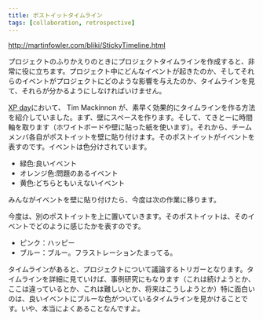 ```yaml
---
title: ポストイットタイムライン
tags: [collaboration, retrospective]
---
```


http://martinfowler.com/bliki/StickyTimeline.html

プロジェクトのふりかえりのときにプロジェクトタイムラインを作成すると、非常に役に立ちます。プロジェクト中にどんなイベントが起きたのか、そしてそれらのイベントがプロジェクトにどのような影響を与えたのか、タイムラインを見て、それらが分かるようにしなければいけません。

[XP day](http://www.xpday.org/)において、 Tim Mackinnon が、素早く効果的にタイムラインを作る方法を紹介していました。まず、壁にスペースを作ります。そして、てきとーに時間軸を取ります（ホワイトボードや壁に貼った紙を使います）。それから、チームメンバ各自がポストイットを壁に貼り付けます。そのポストイットがイベントを表すのです。イベントは色分けされています。

* 緑色:良いイベント
* オレンジ色:問題のあるイベント
* 黄色:どちらともいえないイベント

みんながイベントを壁に貼り付けたら、今度は次の作業に移ります。

今度は、別のポストイットを上に置いていきます。そのポストイットは、そのイベントでどのように感じたかを表すのです。

* ピンク：ハッピー
* ブルー：ブルー。フラストレーションたまってる。

タイムラインがあると、プロジェクトについて議論するトリガーとなります。タイムラインを詳細に見ていけば、事例研究にもなります（これは続けようとか、ここは違っているとか、これは難しいとか、将来はこうしようとか）特に面白いのは、良いイベントにブルーな色がついているタイムラインを見かけることです。いや、本当によくあることなんですよ。
